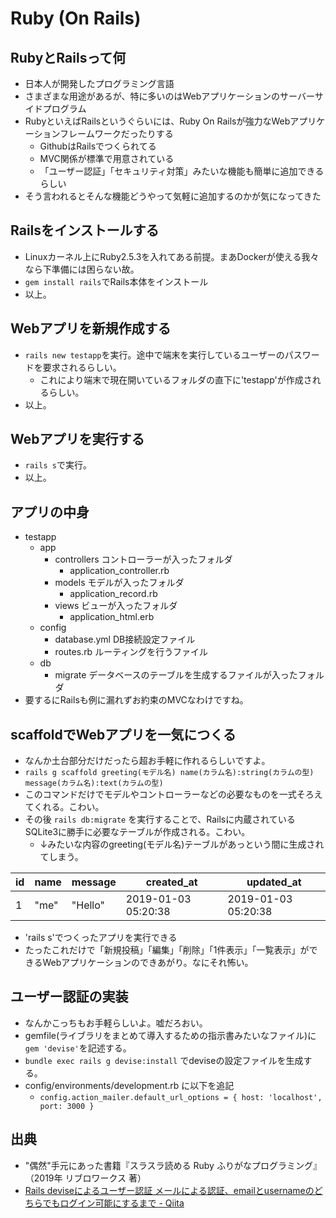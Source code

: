 # Ruby (On Rails)
## RubyとRailsって何
- 日本人が開発したプログラミング言語
- さまざまな用途があるが、特に多いのはWebアプリケーションのサーバーサイドプログラム
- RubyといえばRailsというぐらいには、Ruby On Railsが強力なWebアプリケーションフレームワークだったりする
  - GithubはRailsでつくられてる
  - MVC関係が標準で用意されている
  - 「ユーザー認証」「セキュリティ対策」みたいな機能も簡単に追加できるらしい
- そう言われるとそんな機能どうやって気軽に追加するのかが気になってきた


## Railsをインストールする
- Linuxカーネル上にRuby2.5.3を入れてある前提。まあDockerが使える我々なら下準備には困らない故。
- `gem install rails`でRails本体をインストール
- 以上。


## Webアプリを新規作成する
- `rails new testapp`を実行。途中で端末を実行しているユーザーのパスワードを要求されるらしい。
  - これにより端末で現在開いているフォルダの直下に'testapp'が作成されるらしい。
- 以上。


## Webアプリを実行する
- `rails s`で実行。
- 以上。


## アプリの中身
- testapp
  - app
    - controllers コントローラーが入ったフォルダ
      - application_controller.rb
    - models モデルが入ったフォルダ
      - application_record.rb
    - views ビューが入ったフォルダ
      - application_html.erb
  - config
    - database.yml DB接続設定ファイル
    - routes.rb ルーティングを行うファイル
  - db
    - migrate データベースのテーブルを生成するファイルが入ったフォルダ
- 要するにRailsも例に漏れずお約束のMVCなわけですね。


## scaffoldでWebアプリを一気につくる
- なんか土台部分だけだったら超お手軽に作れるらしいですよ。
- `rails g scaffold greeting(モデル名) name(カラム名):string(カラムの型) message(カラム名):text(カラムの型)`
- このコマンドだけでモデルやコントローラーなどの必要なものを一式そろえてくれる。こわい。
- その後 `rails db:migrate` を実行することで、Railsに内蔵されているSQLite3に勝手に必要なテーブルが作成される。こわい。
  - ↓みたいな内容のgreeting(モデル名)テーブルがあっという間に生成されてしまう。


|id|name|message|created_at|updated_at|
|--|----|-------|----------|----------|
| 1|"me"|"Hello"|2019-01-03 05:20:38|2019-01-03 05:20:38|

- 'rails s'でつくったアプリを実行できる
- たったこれだけで「新規投稿」「編集」「削除」「1件表示」「一覧表示」ができるWebアプリケーションのできあがり。なにそれ怖い。


## ユーザー認証の実装
- なんかこっちもお手軽らしいよ。嘘だろおい。
- gemfile(ライブラリをまとめて導入するための指示書みたいなファイル)に `gem 'devise'`を記述する。
- `bundle exec rails g devise:install` でdeviseの設定ファイルを生成する。
- config/environments/development.rb に以下を追記
  - `config.action_mailer.default_url_options = { host: 'localhost', port: 3000 }`



## 出典
- "偶然"手元にあった書籍『スラスラ読める Ruby ふりがなプログラミング』（2019年 リブロワークス 著）
- [Rails deviseによるユーザー認証 メールによる認証、emailとusernameのどちらでもログイン可能にするまで - Qiita](https://qiita.com/shizuma/items/c8c2e71af8c1dcf3d1c2)